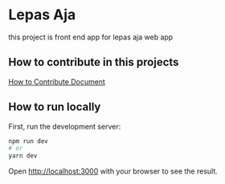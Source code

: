 # Lepas Aja

this project is front end app for lepas aja web app

## How to contribute in this projects

[How to Contribute Document](CONTRIBUTING.md)

## How to run locally

First, run the development server:

```bash
npm run dev
# or
yarn dev
```

Open [http://localhost:3000](http://localhost:3000) with your browser to see the result.
